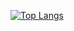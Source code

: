 [![Top Langs](https://github-readme-stats.vercel.app/api/top-langs/?username=daniellopeswt&layout=compact)](https://github.com/anuraghazra/github-readme-stats)
